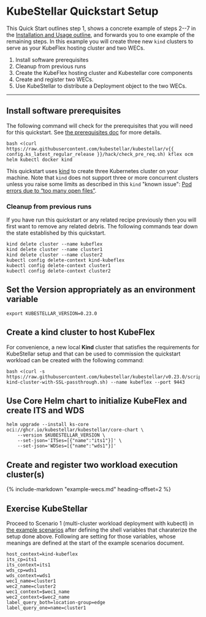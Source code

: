 # KubeStellar Quickstart Setup

This Quick Start outlines step 1, shows a concrete example of steps 2--7 in the [Installation and Usage outline](user-guide-intro.md), and forwards you to one example of the remaining steps. In this example you will create three new `kind` clusters to serve as your KubeFlex hosting cluster and two WECs.

  1. Install software prerequisites
  1. Cleanup from previous runs
  1. Create the KubeFlex hosting cluster and Kubestellar core components
  1. Create and register two WECs.
  1. Use KubeStellar to distribute a Deployment object to the two WECs.

---
## Install software prerequisites

The following command will check for the prerequisites that you will need for this quickstart. See [the prerequisites doc](pre-reqs.md) for more details.

```shell
bash <(curl https://raw.githubusercontent.com/kubestellar/kubestellar/v{{ config.ks_latest_regular_release }}/hack/check_pre_req.sh) kflex ocm helm kubectl docker kind
```

This quickstart uses [kind](https://kind.sigs.k8s.io/) to create three Kubernetes cluster on your machine.
Note that `kind` does not support three or more concurrent clusters unless you raise some limits as described in this `kind` "known issue": [Pod errors due to “too many open files”](https://kind.sigs.k8s.io/docs/user/known-issues/#pod-errors-due-to-too-many-open-files).

### Cleanup from previous runs

If you have run this quickstart or any related recipe previously then
you will first want to remove any related debris. The following
commands tear down the state established by this quickstart.

```shell
kind delete cluster --name kubeflex
kind delete cluster --name cluster1
kind delete cluster --name cluster2
kubectl config delete-context kind-kubeflex
kubectl config delete-context cluster1
kubectl config delete-context cluster2
```

## Set the Version appropriately as an environment variable

```shell
export KUBESTELLAR_VERSION=0.23.0
```

## Create a kind cluster to host KubeFlex

For convenience, a new local **Kind** cluster that satisfies the requirements for KubeStellar setup and that can be used to commission the quickstart workload can be created with the following command:

```shell
bash <(curl -s https://raw.githubusercontent.com/kubestellar/kubestellar/v0.23.0/scripts/create-kind-cluster-with-SSL-passthrough.sh) --name kubeflex --port 9443
```

## Use Core Helm chart to initialize KubeFlex and create ITS and WDS

```shell
helm upgrade --install ks-core oci://ghcr.io/kubestellar/kubestellar/core-chart \
    --version $KUBESTELLAR_VERSION \
    --set-json='ITSes=[{"name":"its1"}]' \
    --set-json='WDSes=[{"name":"wds1"}]'
```

## Create and register two workload execution cluster(s)

 {%
    include-markdown "example-wecs.md"
    heading-offset=2
 %}

## Exercise KubeStellar

Proceed to Scenario 1 (multi-cluster workload deployment with kubectl) in [the example scenarios](example-scenarios.md) after defining the shell variables that charaterize the setup done above. Following are setting for those variables, whose meanings are defined at the start of the example scenarios document.

```shell
host_context=kind-kubeflex
its_cp=its1
its_context=its1
wds_cp=wds1
wds_context=wds1
wec1_name=cluster1
wec2_name=cluster2
wec1_context=$wec1_name
wec2_context=$wec2_name
label_query_both=location-group=edge
label_query_one=name=cluster1
```
